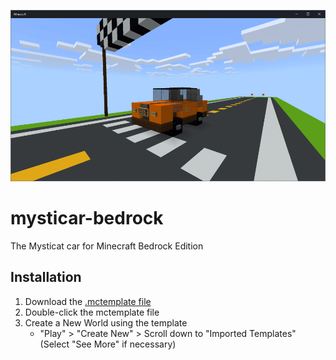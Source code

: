 ![Mysticar](/mysticar-bedrock.png)

# mysticar-bedrock
The Mysticat car for Minecraft Bedrock Edition

## Installation
1. Download the [.mctemplate file](https://github.com/kirbycope/mysticar-bedrock/raw/main/mysticar-bedrock.mctemplate)
1. Double-click the mctemplate file
1. Create a New World using the template
    - "Play" > "Create New"  > Scroll down to "Imported Templates" (Select "See More" if necessary)
